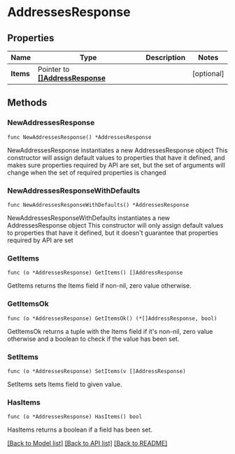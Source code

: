 # AddressesResponse

## Properties

Name | Type | Description | Notes
------------ | ------------- | ------------- | -------------
**Items** | Pointer to [**[]AddressResponse**](AddressResponse.md) |  | [optional] 

## Methods

### NewAddressesResponse

`func NewAddressesResponse() *AddressesResponse`

NewAddressesResponse instantiates a new AddressesResponse object
This constructor will assign default values to properties that have it defined,
and makes sure properties required by API are set, but the set of arguments
will change when the set of required properties is changed

### NewAddressesResponseWithDefaults

`func NewAddressesResponseWithDefaults() *AddressesResponse`

NewAddressesResponseWithDefaults instantiates a new AddressesResponse object
This constructor will only assign default values to properties that have it defined,
but it doesn't guarantee that properties required by API are set

### GetItems

`func (o *AddressesResponse) GetItems() []AddressResponse`

GetItems returns the Items field if non-nil, zero value otherwise.

### GetItemsOk

`func (o *AddressesResponse) GetItemsOk() (*[]AddressResponse, bool)`

GetItemsOk returns a tuple with the Items field if it's non-nil, zero value otherwise
and a boolean to check if the value has been set.

### SetItems

`func (o *AddressesResponse) SetItems(v []AddressResponse)`

SetItems sets Items field to given value.

### HasItems

`func (o *AddressesResponse) HasItems() bool`

HasItems returns a boolean if a field has been set.


[[Back to Model list]](../README.md#documentation-for-models) [[Back to API list]](../README.md#documentation-for-api-endpoints) [[Back to README]](../README.md)


